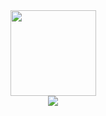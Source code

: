 <div align="center"> 
  <img height="137px" src="https://github-readme-stats.vercel.app/api?username=KaiFengLikeWritingCode&hide=prs,issues,contribs&show_icons=true&theme=radical" /> </div>
<div align="center"> 
  <img src="https://github-readme-stats.vercel.app/api/top-langs/?username=KaiFengLikeWritingCode&layout=compact" />
</div>
<!--<div align="center">
  <img width=50% height=50% src='https://wakatime.com/share/@cd8731d7-2366-4da2-8032-5bb5ad0d3122/50ed7d65-0330-42d0-9815-5f4ff032cc45.png'>
</div>-->
<!--<div align="center"> <img src="https://metrics.lecoq.io/KaiFengLikeWritingCode?template=classic&isocalendar=1&languages=1&lines=1&base=header%2C%20activity%2C%20community%2C%20repositories%2C%20metadata&base.indepth=false&base.hireable=false&base.skip=false&isocalendar=false&isocalendar.duration=full-year&languages=false&languages.limit=8&languages.threshold=0%25&languages.other=true&languages.colors=github&languages.sections=most-used&languages.indepth=false&languages.analysis.timeout=15&languages.analysis.timeout.repositories=7.5&languages.categories=markup%2C%20programming&languages.recent.categories=markup%2C%20programming&languages.recent.load=300&languages.recent.days=14&lines=false&lines.sections=base&lines.repositories.limit=4&lines.history.limit=1&config.timezone=Asia%2FShanghai"> </div>-->
